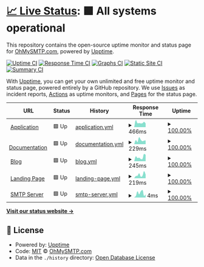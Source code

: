 # [📈 Live Status](https://ohmysmtp.github.io/status): <!--live status--> **🟩 All systems operational**

This repository contains the open-source uptime monitor and status page for [OhMySMTP.com](https://ohmysmtp.com), powered by [Upptime](https://github.com/upptime/upptime).

[![Uptime CI](https://github.com/ohmysmtp/status/workflows/Uptime%20CI/badge.svg)](https://github.com/ohmysmtp/status/actions?query=workflow%3A%22Uptime+CI%22)
[![Response Time CI](https://github.com/ohmysmtp/status/workflows/Response%20Time%20CI/badge.svg)](https://github.com/ohmysmtp/status/actions?query=workflow%3A%22Response+Time+CI%22)
[![Graphs CI](https://github.com/ohmysmtp/status/workflows/Graphs%20CI/badge.svg)](https://github.com/ohmysmtp/status/actions?query=workflow%3A%22Graphs+CI%22)
[![Static Site CI](https://github.com/ohmysmtp/status/workflows/Static%20Site%20CI/badge.svg)](https://github.com/ohmysmtp/status/actions?query=workflow%3A%22Static+Site+CI%22)
[![Summary CI](https://github.com/ohmysmtp/status/workflows/Summary%20CI/badge.svg)](https://github.com/ohmysmtp/status/actions?query=workflow%3A%22Summary+CI%22)

With [Upptime](https://upptime.js.org), you can get your own unlimited and free uptime monitor and status page, powered entirely by a GitHub repository. We use [Issues](https://github.com/ohmysmtp/status/issues) as incident reports, [Actions](https://github.com/ohmysmtp/status/actions) as uptime monitors, and [Pages](https://ohmysmtp.github.io/status) for the status page.

<!--start: status pages-->
<!-- This summary is generated by Upptime (https://github.com/upptime/upptime) -->
<!-- Do not edit this manually, your changes will be overwritten -->
<!-- prettier-ignore -->
| URL | Status | History | Response Time | Uptime |
| --- | ------ | ------- | ------------- | ------ |
| <img alt="" src="https://icons.duckduckgo.com/ip3/app.ohmysmtp.com.ico" height="13"> [Application](https://app.ohmysmtp.com) | 🟩 Up | [application.yml](https://github.com/ohmysmtp/status/commits/HEAD/history/application.yml) | <details><summary><img alt="Response time graph" src="./graphs/application/response-time-week.png" height="20"> 466ms</summary><br><a href="https://status.ohmysmtp.com/history/application"><img alt="Response time 532" src="https://img.shields.io/endpoint?url=https%3A%2F%2Fraw.githubusercontent.com%2Fohmysmtp%2Fstatus%2FHEAD%2Fapi%2Fapplication%2Fresponse-time.json"></a><br><a href="https://status.ohmysmtp.com/history/application"><img alt="24-hour response time 381" src="https://img.shields.io/endpoint?url=https%3A%2F%2Fraw.githubusercontent.com%2Fohmysmtp%2Fstatus%2FHEAD%2Fapi%2Fapplication%2Fresponse-time-day.json"></a><br><a href="https://status.ohmysmtp.com/history/application"><img alt="7-day response time 466" src="https://img.shields.io/endpoint?url=https%3A%2F%2Fraw.githubusercontent.com%2Fohmysmtp%2Fstatus%2FHEAD%2Fapi%2Fapplication%2Fresponse-time-week.json"></a><br><a href="https://status.ohmysmtp.com/history/application"><img alt="30-day response time 780" src="https://img.shields.io/endpoint?url=https%3A%2F%2Fraw.githubusercontent.com%2Fohmysmtp%2Fstatus%2FHEAD%2Fapi%2Fapplication%2Fresponse-time-month.json"></a><br><a href="https://status.ohmysmtp.com/history/application"><img alt="1-year response time 545" src="https://img.shields.io/endpoint?url=https%3A%2F%2Fraw.githubusercontent.com%2Fohmysmtp%2Fstatus%2FHEAD%2Fapi%2Fapplication%2Fresponse-time-year.json"></a></details> | <details><summary><a href="https://status.ohmysmtp.com/history/application">100.00%</a></summary><a href="https://status.ohmysmtp.com/history/application"><img alt="All-time uptime 99.96%" src="https://img.shields.io/endpoint?url=https%3A%2F%2Fraw.githubusercontent.com%2Fohmysmtp%2Fstatus%2FHEAD%2Fapi%2Fapplication%2Fuptime.json"></a><br><a href="https://status.ohmysmtp.com/history/application"><img alt="24-hour uptime 100.00%" src="https://img.shields.io/endpoint?url=https%3A%2F%2Fraw.githubusercontent.com%2Fohmysmtp%2Fstatus%2FHEAD%2Fapi%2Fapplication%2Fuptime-day.json"></a><br><a href="https://status.ohmysmtp.com/history/application"><img alt="7-day uptime 100.00%" src="https://img.shields.io/endpoint?url=https%3A%2F%2Fraw.githubusercontent.com%2Fohmysmtp%2Fstatus%2FHEAD%2Fapi%2Fapplication%2Fuptime-week.json"></a><br><a href="https://status.ohmysmtp.com/history/application"><img alt="30-day uptime 100.00%" src="https://img.shields.io/endpoint?url=https%3A%2F%2Fraw.githubusercontent.com%2Fohmysmtp%2Fstatus%2FHEAD%2Fapi%2Fapplication%2Fuptime-month.json"></a><br><a href="https://status.ohmysmtp.com/history/application"><img alt="1-year uptime 99.93%" src="https://img.shields.io/endpoint?url=https%3A%2F%2Fraw.githubusercontent.com%2Fohmysmtp%2Fstatus%2FHEAD%2Fapi%2Fapplication%2Fuptime-year.json"></a></details>
| <img alt="" src="https://icons.duckduckgo.com/ip3/docs.ohmysmtp.com.ico" height="13"> [Documentation](https://docs.ohmysmtp.com) | 🟩 Up | [documentation.yml](https://github.com/ohmysmtp/status/commits/HEAD/history/documentation.yml) | <details><summary><img alt="Response time graph" src="./graphs/documentation/response-time-week.png" height="20"> 229ms</summary><br><a href="https://status.ohmysmtp.com/history/documentation"><img alt="Response time 445" src="https://img.shields.io/endpoint?url=https%3A%2F%2Fraw.githubusercontent.com%2Fohmysmtp%2Fstatus%2FHEAD%2Fapi%2Fdocumentation%2Fresponse-time.json"></a><br><a href="https://status.ohmysmtp.com/history/documentation"><img alt="24-hour response time 219" src="https://img.shields.io/endpoint?url=https%3A%2F%2Fraw.githubusercontent.com%2Fohmysmtp%2Fstatus%2FHEAD%2Fapi%2Fdocumentation%2Fresponse-time-day.json"></a><br><a href="https://status.ohmysmtp.com/history/documentation"><img alt="7-day response time 229" src="https://img.shields.io/endpoint?url=https%3A%2F%2Fraw.githubusercontent.com%2Fohmysmtp%2Fstatus%2FHEAD%2Fapi%2Fdocumentation%2Fresponse-time-week.json"></a><br><a href="https://status.ohmysmtp.com/history/documentation"><img alt="30-day response time 234" src="https://img.shields.io/endpoint?url=https%3A%2F%2Fraw.githubusercontent.com%2Fohmysmtp%2Fstatus%2FHEAD%2Fapi%2Fdocumentation%2Fresponse-time-month.json"></a><br><a href="https://status.ohmysmtp.com/history/documentation"><img alt="1-year response time 330" src="https://img.shields.io/endpoint?url=https%3A%2F%2Fraw.githubusercontent.com%2Fohmysmtp%2Fstatus%2FHEAD%2Fapi%2Fdocumentation%2Fresponse-time-year.json"></a></details> | <details><summary><a href="https://status.ohmysmtp.com/history/documentation">100.00%</a></summary><a href="https://status.ohmysmtp.com/history/documentation"><img alt="All-time uptime 99.98%" src="https://img.shields.io/endpoint?url=https%3A%2F%2Fraw.githubusercontent.com%2Fohmysmtp%2Fstatus%2FHEAD%2Fapi%2Fdocumentation%2Fuptime.json"></a><br><a href="https://status.ohmysmtp.com/history/documentation"><img alt="24-hour uptime 100.00%" src="https://img.shields.io/endpoint?url=https%3A%2F%2Fraw.githubusercontent.com%2Fohmysmtp%2Fstatus%2FHEAD%2Fapi%2Fdocumentation%2Fuptime-day.json"></a><br><a href="https://status.ohmysmtp.com/history/documentation"><img alt="7-day uptime 100.00%" src="https://img.shields.io/endpoint?url=https%3A%2F%2Fraw.githubusercontent.com%2Fohmysmtp%2Fstatus%2FHEAD%2Fapi%2Fdocumentation%2Fuptime-week.json"></a><br><a href="https://status.ohmysmtp.com/history/documentation"><img alt="30-day uptime 100.00%" src="https://img.shields.io/endpoint?url=https%3A%2F%2Fraw.githubusercontent.com%2Fohmysmtp%2Fstatus%2FHEAD%2Fapi%2Fdocumentation%2Fuptime-month.json"></a><br><a href="https://status.ohmysmtp.com/history/documentation"><img alt="1-year uptime 99.99%" src="https://img.shields.io/endpoint?url=https%3A%2F%2Fraw.githubusercontent.com%2Fohmysmtp%2Fstatus%2FHEAD%2Fapi%2Fdocumentation%2Fuptime-year.json"></a></details>
| <img alt="" src="https://icons.duckduckgo.com/ip3/blog.ohmysmtp.com.ico" height="13"> [Blog](https://blog.ohmysmtp.com) | 🟩 Up | [blog.yml](https://github.com/ohmysmtp/status/commits/HEAD/history/blog.yml) | <details><summary><img alt="Response time graph" src="./graphs/blog/response-time-week.png" height="20"> 245ms</summary><br><a href="https://status.ohmysmtp.com/history/blog"><img alt="Response time 468" src="https://img.shields.io/endpoint?url=https%3A%2F%2Fraw.githubusercontent.com%2Fohmysmtp%2Fstatus%2FHEAD%2Fapi%2Fblog%2Fresponse-time.json"></a><br><a href="https://status.ohmysmtp.com/history/blog"><img alt="24-hour response time 377" src="https://img.shields.io/endpoint?url=https%3A%2F%2Fraw.githubusercontent.com%2Fohmysmtp%2Fstatus%2FHEAD%2Fapi%2Fblog%2Fresponse-time-day.json"></a><br><a href="https://status.ohmysmtp.com/history/blog"><img alt="7-day response time 245" src="https://img.shields.io/endpoint?url=https%3A%2F%2Fraw.githubusercontent.com%2Fohmysmtp%2Fstatus%2FHEAD%2Fapi%2Fblog%2Fresponse-time-week.json"></a><br><a href="https://status.ohmysmtp.com/history/blog"><img alt="30-day response time 214" src="https://img.shields.io/endpoint?url=https%3A%2F%2Fraw.githubusercontent.com%2Fohmysmtp%2Fstatus%2FHEAD%2Fapi%2Fblog%2Fresponse-time-month.json"></a><br><a href="https://status.ohmysmtp.com/history/blog"><img alt="1-year response time 373" src="https://img.shields.io/endpoint?url=https%3A%2F%2Fraw.githubusercontent.com%2Fohmysmtp%2Fstatus%2FHEAD%2Fapi%2Fblog%2Fresponse-time-year.json"></a></details> | <details><summary><a href="https://status.ohmysmtp.com/history/blog">100.00%</a></summary><a href="https://status.ohmysmtp.com/history/blog"><img alt="All-time uptime 99.99%" src="https://img.shields.io/endpoint?url=https%3A%2F%2Fraw.githubusercontent.com%2Fohmysmtp%2Fstatus%2FHEAD%2Fapi%2Fblog%2Fuptime.json"></a><br><a href="https://status.ohmysmtp.com/history/blog"><img alt="24-hour uptime 100.00%" src="https://img.shields.io/endpoint?url=https%3A%2F%2Fraw.githubusercontent.com%2Fohmysmtp%2Fstatus%2FHEAD%2Fapi%2Fblog%2Fuptime-day.json"></a><br><a href="https://status.ohmysmtp.com/history/blog"><img alt="7-day uptime 100.00%" src="https://img.shields.io/endpoint?url=https%3A%2F%2Fraw.githubusercontent.com%2Fohmysmtp%2Fstatus%2FHEAD%2Fapi%2Fblog%2Fuptime-week.json"></a><br><a href="https://status.ohmysmtp.com/history/blog"><img alt="30-day uptime 100.00%" src="https://img.shields.io/endpoint?url=https%3A%2F%2Fraw.githubusercontent.com%2Fohmysmtp%2Fstatus%2FHEAD%2Fapi%2Fblog%2Fuptime-month.json"></a><br><a href="https://status.ohmysmtp.com/history/blog"><img alt="1-year uptime 100.00%" src="https://img.shields.io/endpoint?url=https%3A%2F%2Fraw.githubusercontent.com%2Fohmysmtp%2Fstatus%2FHEAD%2Fapi%2Fblog%2Fuptime-year.json"></a></details>
| <img alt="" src="https://icons.duckduckgo.com/ip3/ohmysmtp.com.ico" height="13"> [Landing Page](https://ohmysmtp.com) | 🟩 Up | [landing-page.yml](https://github.com/ohmysmtp/status/commits/HEAD/history/landing-page.yml) | <details><summary><img alt="Response time graph" src="./graphs/landing-page/response-time-week.png" height="20"> 219ms</summary><br><a href="https://status.ohmysmtp.com/history/landing-page"><img alt="Response time 385" src="https://img.shields.io/endpoint?url=https%3A%2F%2Fraw.githubusercontent.com%2Fohmysmtp%2Fstatus%2FHEAD%2Fapi%2Flanding-page%2Fresponse-time.json"></a><br><a href="https://status.ohmysmtp.com/history/landing-page"><img alt="24-hour response time 232" src="https://img.shields.io/endpoint?url=https%3A%2F%2Fraw.githubusercontent.com%2Fohmysmtp%2Fstatus%2FHEAD%2Fapi%2Flanding-page%2Fresponse-time-day.json"></a><br><a href="https://status.ohmysmtp.com/history/landing-page"><img alt="7-day response time 219" src="https://img.shields.io/endpoint?url=https%3A%2F%2Fraw.githubusercontent.com%2Fohmysmtp%2Fstatus%2FHEAD%2Fapi%2Flanding-page%2Fresponse-time-week.json"></a><br><a href="https://status.ohmysmtp.com/history/landing-page"><img alt="30-day response time 213" src="https://img.shields.io/endpoint?url=https%3A%2F%2Fraw.githubusercontent.com%2Fohmysmtp%2Fstatus%2FHEAD%2Fapi%2Flanding-page%2Fresponse-time-month.json"></a><br><a href="https://status.ohmysmtp.com/history/landing-page"><img alt="1-year response time 261" src="https://img.shields.io/endpoint?url=https%3A%2F%2Fraw.githubusercontent.com%2Fohmysmtp%2Fstatus%2FHEAD%2Fapi%2Flanding-page%2Fresponse-time-year.json"></a></details> | <details><summary><a href="https://status.ohmysmtp.com/history/landing-page">100.00%</a></summary><a href="https://status.ohmysmtp.com/history/landing-page"><img alt="All-time uptime 99.98%" src="https://img.shields.io/endpoint?url=https%3A%2F%2Fraw.githubusercontent.com%2Fohmysmtp%2Fstatus%2FHEAD%2Fapi%2Flanding-page%2Fuptime.json"></a><br><a href="https://status.ohmysmtp.com/history/landing-page"><img alt="24-hour uptime 100.00%" src="https://img.shields.io/endpoint?url=https%3A%2F%2Fraw.githubusercontent.com%2Fohmysmtp%2Fstatus%2FHEAD%2Fapi%2Flanding-page%2Fuptime-day.json"></a><br><a href="https://status.ohmysmtp.com/history/landing-page"><img alt="7-day uptime 100.00%" src="https://img.shields.io/endpoint?url=https%3A%2F%2Fraw.githubusercontent.com%2Fohmysmtp%2Fstatus%2FHEAD%2Fapi%2Flanding-page%2Fuptime-week.json"></a><br><a href="https://status.ohmysmtp.com/history/landing-page"><img alt="30-day uptime 100.00%" src="https://img.shields.io/endpoint?url=https%3A%2F%2Fraw.githubusercontent.com%2Fohmysmtp%2Fstatus%2FHEAD%2Fapi%2Flanding-page%2Fuptime-month.json"></a><br><a href="https://status.ohmysmtp.com/history/landing-page"><img alt="1-year uptime 100.00%" src="https://img.shields.io/endpoint?url=https%3A%2F%2Fraw.githubusercontent.com%2Fohmysmtp%2Fstatus%2FHEAD%2Fapi%2Flanding-page%2Fuptime-year.json"></a></details>
| <img alt="" src="https://icons.duckduckgo.com/ip3/null.ico" height="13"> [SMTP Server](smtp.ohmysmtp.com) | 🟩 Up | [smtp-server.yml](https://github.com/ohmysmtp/status/commits/HEAD/history/smtp-server.yml) | <details><summary><img alt="Response time graph" src="./graphs/smtp-server/response-time-week.png" height="20"> 4ms</summary><br><a href="https://status.ohmysmtp.com/history/smtp-server"><img alt="Response time 39" src="https://img.shields.io/endpoint?url=https%3A%2F%2Fraw.githubusercontent.com%2Fohmysmtp%2Fstatus%2FHEAD%2Fapi%2Fsmtp-server%2Fresponse-time.json"></a><br><a href="https://status.ohmysmtp.com/history/smtp-server"><img alt="24-hour response time 3" src="https://img.shields.io/endpoint?url=https%3A%2F%2Fraw.githubusercontent.com%2Fohmysmtp%2Fstatus%2FHEAD%2Fapi%2Fsmtp-server%2Fresponse-time-day.json"></a><br><a href="https://status.ohmysmtp.com/history/smtp-server"><img alt="7-day response time 4" src="https://img.shields.io/endpoint?url=https%3A%2F%2Fraw.githubusercontent.com%2Fohmysmtp%2Fstatus%2FHEAD%2Fapi%2Fsmtp-server%2Fresponse-time-week.json"></a><br><a href="https://status.ohmysmtp.com/history/smtp-server"><img alt="30-day response time 5" src="https://img.shields.io/endpoint?url=https%3A%2F%2Fraw.githubusercontent.com%2Fohmysmtp%2Fstatus%2FHEAD%2Fapi%2Fsmtp-server%2Fresponse-time-month.json"></a><br><a href="https://status.ohmysmtp.com/history/smtp-server"><img alt="1-year response time 26" src="https://img.shields.io/endpoint?url=https%3A%2F%2Fraw.githubusercontent.com%2Fohmysmtp%2Fstatus%2FHEAD%2Fapi%2Fsmtp-server%2Fresponse-time-year.json"></a></details> | <details><summary><a href="https://status.ohmysmtp.com/history/smtp-server">100.00%</a></summary><a href="https://status.ohmysmtp.com/history/smtp-server"><img alt="All-time uptime 99.99%" src="https://img.shields.io/endpoint?url=https%3A%2F%2Fraw.githubusercontent.com%2Fohmysmtp%2Fstatus%2FHEAD%2Fapi%2Fsmtp-server%2Fuptime.json"></a><br><a href="https://status.ohmysmtp.com/history/smtp-server"><img alt="24-hour uptime 100.00%" src="https://img.shields.io/endpoint?url=https%3A%2F%2Fraw.githubusercontent.com%2Fohmysmtp%2Fstatus%2FHEAD%2Fapi%2Fsmtp-server%2Fuptime-day.json"></a><br><a href="https://status.ohmysmtp.com/history/smtp-server"><img alt="7-day uptime 100.00%" src="https://img.shields.io/endpoint?url=https%3A%2F%2Fraw.githubusercontent.com%2Fohmysmtp%2Fstatus%2FHEAD%2Fapi%2Fsmtp-server%2Fuptime-week.json"></a><br><a href="https://status.ohmysmtp.com/history/smtp-server"><img alt="30-day uptime 100.00%" src="https://img.shields.io/endpoint?url=https%3A%2F%2Fraw.githubusercontent.com%2Fohmysmtp%2Fstatus%2FHEAD%2Fapi%2Fsmtp-server%2Fuptime-month.json"></a><br><a href="https://status.ohmysmtp.com/history/smtp-server"><img alt="1-year uptime 100.00%" src="https://img.shields.io/endpoint?url=https%3A%2F%2Fraw.githubusercontent.com%2Fohmysmtp%2Fstatus%2FHEAD%2Fapi%2Fsmtp-server%2Fuptime-year.json"></a></details>

<!--end: status pages-->

[**Visit our status website →**](https://ohmysmtp.github.io/status)

## 📄 License

- Powered by: [Upptime](https://github.com/upptime/upptime)
- Code: [MIT](./LICENSE) © [OhMySMTP.com](https://ohmysmtp.com)
- Data in the `./history` directory: [Open Database License](https://opendatacommons.org/licenses/odbl/1-0/)

